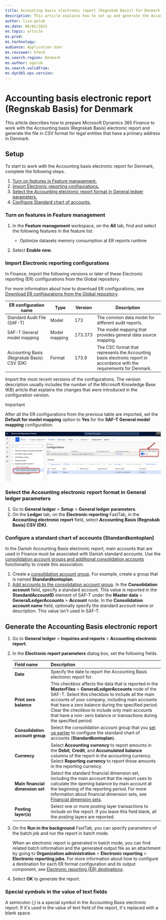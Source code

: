 ```yaml
---
title: Accounting basis electronic report (Regnskab Basis) for Denmark
description: This article explains how to set up and generate the Accounting basis electronic report (Regnskab Basis) for legal entities with a primary address in Denmark.
author: liza-golub
ms.date: 08/02/2023
ms.topic: article
ms.prod: 
ms.technology: 
audience: Application User
ms.reviewer: kfend
ms.search.region: Denmark
ms.author: egolub
ms.search.validFrom: 
ms.dyn365.ops.version: 
---
```


# Accounting basis electronic report (Regnskab Basis) for Denmark

This article describes how to prepare Microsoft Dynamics 365 Finance to work with the Accounting basis (Regnskab Basis) electronic report and generate the file in CSV format for legal entities that have a primary address in Denmark.

## Setup

To start to work with the Accounting basis electronic report for Denmark, complete the following steps.

1. [Turn on features in Feature management.](#features)
2. [Import Electronic reporting configurations.](#import)
3. [Select the Accounting electronic report format in General ledger parameters.](#satt)
4. [Configure Standard chart of accounts.](#coa)

### <a name="features"></a>Turn on features in Feature management

1. In the **Feature management** workspace, on the **All** tab, find and select the following features in the feature list:

    - Optimize datasets memory consumption at ER reports runtime

2. Select **Enable now**.

### <a name="import"></a>Import Electronic reporting configurations

In Finance, import the following versions or later of these Electronic reporting (ER) configurations from the Global repository.

For more information about how to download ER configurations, see [Download ER configurations from the Global repository](../../fin-ops-core/dev-itpro/analytics/er-download-configurations-global-repo.md).

| ER configuration name       | Type          | Version | Description |
|-----------------------------|---------------|---------|-------------|
| Standard Audit File (SAF-T) | Model         | 173     | The common data model for different audit reports. |
| SAF-T General model mapping | Model mapping | 173.373 | The model mapping that provides general data source mapping. |
| Accounting Basis (Regnskab Basis) CSV (DK) | Format | 173.9  | The CSC format that represents the Accounting basis electronic report in accordance with the requirements for Denmark. |

Import the most recent versions of the configurations. The version description usually includes the number of the Microsoft Knowledge Base (KB) article that explains the changes that were introduced in the configuration version.

> [!IMPORTANT]
> After all the ER configurations from the previous table are imported, set the **Default for model mapping** option to **Yes** for the **SAF-T General model mapping** configuration.
>
> ![Default for model mapping option set to Yes for the SAF-T General model mapping configuration.](media/dk-saf-t-default-model-mapping.png)

### <a name="satt"></a>Select the Accounting electronic report format in General ledger parameters

1. Go to **General ledger** \> **Setup** \> **General ledger parameters**.
2. On the **Ledger** tab, on the **Electronic reporting** FastTab, in the **Accounting electronic report** field, select **Accounting Basis (Regnskab Basis) CSV (DK)**.

### <a name="coa"></a> Configure a standard chart of accounts (Standardkontoplan)

In the Danish Accounting Basis electronic report, main accounts that are used in Finance must be associated with Danish standard accounts. 
Use the [consolidation account groups and additional consolidation accounts](../budgeting/consolidation-account-groups-consolidation-accounts.md) functionality to create this association.

1. Create a [consolidation account group](../general-ledger/tasks/create-consolidation-groups.md#create-a-consolidation-account-group). For example, create a group that is named **Standardkontoplan**.
2. [Add accounts to the consolidation account group](../general-ledger/tasks/create-consolidation-groups.md#add-accounts-to-consolidation-account-group). In the **Consolidation account** field, specify a standard account. This value is reported in the **StandardAccountID** element of SAF-T under the **Master data** \> **GeneralLedgerAccounts** \> **Account** node. In the **Consolidation account name** field, optionally specify the standard account name or description. This value isn't used in SAF-T.

## Generate the Accounting Basis electronic report

1. Go to **General ledger** \> **Inquiries and reports** \> **Accounting electronic report**.
2. In the **Electronic report parameters** dialog box, set the following fields.

    | Field name | Description |
    |------------|-------------|
    | **Date** | Specify the date to report the Accounting Basis electronic report for.  |
    | **Print zero balance** | This checkbox affects the data that is reported in the **MasterFiles** \> **GeneralLedgerAccounts** node of the SAF-T. Select this checkbox to include all the main accounts of your company, including main accounts that have a zero balance during the specified period. Clear the checkbox to include only main accounts that have a non-zero balance or transactions during the specified period. |
    | **Consolidation account group** | Select the consolidation account group that you [set up earlier](#coa) to configure the standard chart of accounts (**Standardkontoplan**). |
    | **Currency** | Select **Accounting currency** to report amounts in the **Debit**, **Credit**, and **Accumulated balance** columns of the report in the accounting currency. Select **Reporting currency** to report those amounts in the reporting currency. |
    | **Main financial dimension set** | Select the standard financial dimension set, including the main account that the report uses to calculate the opening balance by main account at the beginning of the reporting period. For more information about financial dimension sets, see [Financial dimension sets](financial-dimension-sets.md). |
    | **Posting layer(s)** | Select one or more posting layer transactions to include on the report. If you leave this field blank, all the posting layers are reported. |

3. On the **Run in the background** FastTab, you can specify parameters of the batch job and run the report in batch mode.

    When an electronic report is generated in batch mode, you can find related batch information and the generated output file as an attachment by going to **Organization administration** \> **Electronic reporting** \> **Electronic reporting jobs**. For more information about how to configure a destination for each ER format configuration and its output component, see [Electronic reporting (ER) destinations](../../fin-ops-core/dev-itpro/analytics/electronic-reporting-destinations.md).

4. Select **OK** to generate the report.

### Special symbols in the value of text fields

A semicolon (;) is a special symbol in the Accounting Basis electronic report. If it's used in the value of text field of the report, it's replaced with a blank space.
